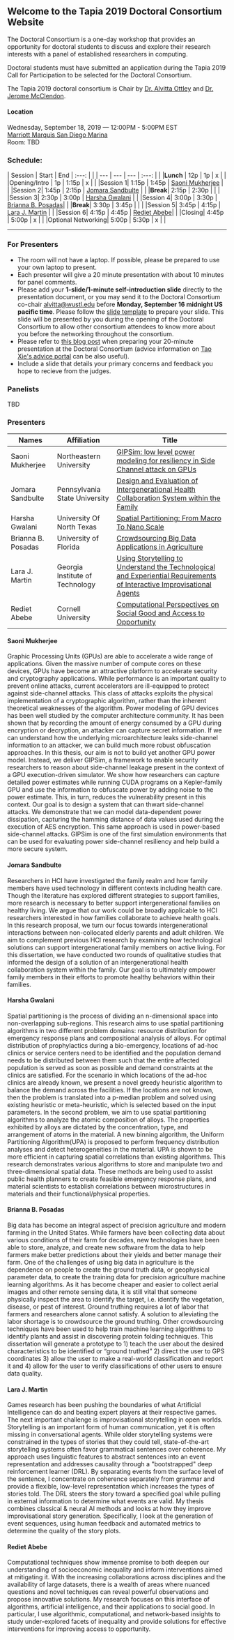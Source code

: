 ## Welcome to the Tapia 2019 Doctoral Consortium Website

The Doctoral Consortium is a one-day workshop that provides an opportunity for doctoral students to discuss and explore their research interests with a panel of established researchers in computing.

Doctoral students must have submitted an application during the Tapia 2019 Call for Participation to be selected for the Doctoral Consortium.

The Tapia 2019 doctoral consortium is Chair by [Dr. Alvitta Ottley](http://tapiaconference.org/about/committees/alvittaottley) and [Dr. Jerome McClendon](http://tapiaconference.org/about/committees/jerome-mcclendon).


#### Location
Wednesday, September 18, 2019 — 12:00PM - 5:00PM EST <br/>
[Marriott Marquis San Diego Marina](http://tapiaconference.org/venue/) <br/>
Room: TBD <br/>


### Schedule:

| Session | Start | End | :---: | |
| --- | --- | --- | :---: | |
|**Lunch** | 12p | 1p | x | |
|Opening/Intro | 1p | 1:15p | x | |
|Session 1| 1:15p | 1:45p | [Saoni Mukherjee](#saoni-mukherjee) | |
|Session 2| 1:45p | 2:15p | [Jomara Sandbulte](#jomara-sandbulte) | |
|**Break**| 2:15p | 2:30p | | | 
|Session 3| 2:30p | 3:00p | [Harsha Gwalani](#harsha-gwalani) | |
|Session 4| 3:00p | 3:30p | [Brianna B. Posadas](#brianna-b-posadas)| |
|**Break**| 3:30p | 3:45p | | | 
|Session 5| 3:45p | 4:15p | [Lara J. Martin](#lara-j-martin) | |
|Session 6| 4:15p | 4:45p | [Rediet Abebe](#rediet-abebe)| |
|Closing| 4:45p | 5:00p | x | |
|Optional Networking| 5:00p | 5:30p | x | |


---


### For Presenters

- The room will not have a laptop. If possible, please be prepared to use your own laptop to present.
- Each presenter will give a 20 minute presentation with about 10 minutes for panel comments.
- Please add your **1-slide/1-minute self-introduction slide** directly to the presentation document, or you may send it to the Doctoral Consortium co-chair alvitta@wustl.edu before **Monday, September 16 midnight US pacific time**. Please follow the [slide template](https://docs.google.com/presentation/d/1TFiIjDPAEzvBFrKKokhPCOrfF-kaaLX4tcF-uR4E4uk/edit?usp=sharing) to prepare your slide. This slide will be presented by you during the opening of the Doctoral Consortium to allow other consortium attendees to know more about you before the networking throughout the consortium.
- Please refer to [this blog post](http://programanalysis.blogspot.com/2012/10/splash-2012-doctoral-symposium.html) when preparing your 20-minute presentation at the Doctoral Consortium (advice information on [Tao Xie's advice portal](http://web.engr.illinois.edu/~taoxie/advice/) can be also useful).
- Include a slide that details your primary concerns and feedback you hope to recieve from the judges. 

### Panelists

TBD


### Presenters

| Names | Affiliation | Title |
| ------------ |------------------ | --------------------------------------- |
| Saoni Mukherjee | Northeastern University | [GIPSim: low level power modeling for resiliency in Side Channel attack on GPUs](#soani-mukherjee) |
| Jomara Sandbulte | Pennsylvania State University | [Design and Evaluation of Intergenerational Health Collaboration System within the Family](#jomara-sandbulte) |
| Harsha Gwalani | University Of North Texas | [Spatial Partitioning: From Macro To Nano Scale](#harsha-gwalani) |
| Brianna B. Posadas | University of Florida | [Crowdsourcing Big Data Applications in Agriculture](#brianna-b-posadas) |
|  Lara J. Martin | Georgia Institute of Technology | [Using Storytelling to Understand the Technological and Experiential Requirements of Interactive Improvisational Agents](#lara-j-martin) | 
| Rediet Abebe | Cornell University | [Computational Perspectives on Social Good and Access to Opportunity](#rediet-abebe) |


#### Saoni Mukherjee
Graphic Processing Units (GPUs) are able to accelerate a wide range of applications. Given the massive number of compute cores on these devices, GPUs have become an attractive platform to accelerate security and cryptography applications. While performance is an important quality to prevent online attacks, current accelerators are ill-equipped to protect against side-channel attacks. This class of attacks exploits the physical implementation of a cryptographic algorithm, rather than the inherent theoretical weaknesses of the algorithm. Power modeling of GPU devices has been well studied by the computer architecture community. It has been shown that by recording the amount of energy consumed by a GPU during encryption or decryption, an attacker can capture secret information. If we can understand how the underlying microarchitecture leaks side-channel information to an attacker, we can build much more robust obfuscation approaches. In this thesis, our aim is not to build yet another GPU power model. Instead, we deliver GIPSim, a framework to enable security researchers to reason about side-channel leakage present in the context of a GPU execution-driven simulator. We show how researchers can capture detailed power estimates while running CUDA programs on a Kepler-family GPU and use the information to obfuscate power by adding noise to the power estimate. This, in turn, reduces the vulnerability present in this context. Our goal is to design a system that can thwart side-channel attacks. We demonstrate that we can model data-dependent power dissipation, capturing the hamming distance of data values used during the execution of AES encryption. This same approach is used in power-based side-channel attacks. GIPSim is one of the first simulation environments that can be used for evaluating power side-channel resiliency and help build a more secure system.

#### Jomara Sandbulte
Researchers in HCI have investigated the family realm and how family members have used technology in different contexts including health care. Though the literature has explored different strategies to support families, more research is necessary to better support intergenerational families on healthy living. We argue that our work could be broadly applicable to HCI researchers interested in how families collaborate to achieve health goals. In this research proposal, we turn our focus towards intergenerational interactions between non-collocated elderly parents and adult children. We aim to complement previous HCI research by examining how technological solutions can support intergenerational family members on active living. For this dissertation, we have conducted two rounds of qualitative studies that informed the design of a solution of an intergenerational health collaboration system within the family. Our goal is to ultimately empower family members in their efforts to promote healthy behaviors within their families.

#### Harsha Gwalani
Spatial partitioning is the process of dividing an n-dimensional space into non-overlapping sub-regions. This research aims to use spatial partitioning algorithms in two different problem domains: resource distribution for emergency response plans and compositional analysis of alloys. For optimal distribution of prophylactics during a bio-emergency, locations of ad-hoc clinics or service centers need to be identified and the population demand needs to be distributed between them such that the entire affected population is served as soon as possible and demand constraints at the clinics are satisfied. For the scenario in which locations of the ad-hoc clinics are already known, we present a novel greedy heuristic algorithm to balance the demand across the facilities. If the locations are not known, then the problem is translated into a p-median problem and solved using existing heuristic or meta-heuristic, which is selected based on the input parameters. In the second problem, we aim to use spatial partitioning algorithms to analyze the atomic composition of alloys. The properties exhibited by alloys are dictated by the concentration, type, and arrangement of atoms in the material. A new binning algorithm, the Uniform Partitioning Algorithm(UPA) is proposed to perform frequency distribution analyses and detect heterogeneities in the material. UPA is shown to be more efficient in capturing spatial correlations than existing algorithms. This research demonstrates various algorithms to store and manipulate two and three-dimensional spatial data. These methods are being used to assist public health planners to create feasible emergency response plans, and material scientists to establish correlations between microstructures in materials and their functional/physical properties.

#### Brianna B. Posadas
Big data has become an integral aspect of precision agriculture and modern farming in the United States. While farmers have been collecting data about various conditions of their farm for decades, new technologies have been able to store, analyze, and create new software from the data to help farmers make better predictions about their yields and better manage their farm. One of the challenges of using big data in agriculture is the dependence on people to create the ground truth data, or geophysical parameter data, to create the training data for precision agriculture machine learning algorithms. As it has become cheaper and easier to collect aerial images and other remote sensing data, it is still vital that someone physically inspect the area to identify the target, i.e. identify the vegetation, disease, or pest of interest. Ground truthing requires a lot of labor that farmers and researchers alone cannot satisfy. A solution to alleviating the labor shortage is to crowdsource the ground truthing. Other crowdsourcing techniques have been used to help train machine learning algorithms to identify plants and assist in discovering protein folding techniques. This dissertation will generate a prototype to 1) teach the user about the desired characteristics to be identified or “ground truthed” 2) direct the user to GPS coordinates 3) allow the user to make a real-world classification and report it and 4) allow for the user to verify classifications of other users to ensure data quality.

#### Lara J. Martin
Games research has been pushing the boundaries of what Artificial Intelligence can do and beating expert players at their respective games. The next important challenge is improvisational storytelling in open worlds. Storytelling is an important form of human communication, yet it is often missing in conversational agents. While older storytelling systems were constrained in the types of stories that they could tell, state-of-the-art storytelling systems often favor grammatical sentences over coherence. My approach uses linguistic features to abstract sentences into an event representation and addresses causality through a "bootstrapped" deep reinforcement learner (DRL). By separating events from the surface level of the sentence, I concentrate on coherence separately from grammar and provide a flexible, low-level representation which increases the types of stories told. The DRL steers the story toward a specified goal while pulling in external information to determine what events are valid. My thesis combines classical & neural AI methods and looks at how they improve improvisational story generation. Specifically, I look at the generation of event sequences, using human feedback and automated metrics to determine the quality of the story plots.

#### Rediet Abebe
Computational techniques show immense promise to both deepen our understanding of socioeconomic inequality and inform interventions aimed at mitigating it. With the increasing collaborations across disciplines and the availability of large datasets, there is a wealth of areas where nuanced questions and novel techniques can reveal powerful observations and propose innovative solutions. My research focuses on this interface of algorithms, artificial intelligence, and their applications to social good. In particular, I use algorithmic, computational, and network-based insights to study under-explored facets of inequality and provide solutions for effective interventions for improving access to opportunity.

